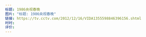 ```yaml
---
标题: 1986央视春晚
图片: "标题: 1986央视春晚"
链接: https://tv.cctv.com/2012/12/16/VIDA1355598846396156.shtml
时时: 
评价:
---
```


